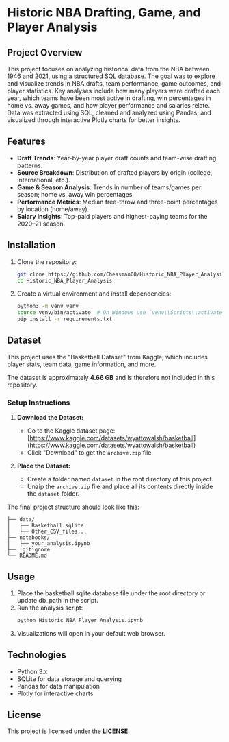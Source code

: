 # Historic NBA Drafting, Game, and Player Analysis

## Project Overview

This project focuses on analyzing historical data from the NBA between 1946 and 2021, using a structured SQL database. The goal was to explore and visualize trends in NBA drafts, team performance, game outcomes, and player statistics. Key analyses include how many players were drafted each year, which teams have been most active in drafting, win percentages in home vs. away games, and how player performance and salaries relate. Data was extracted using SQL, cleaned and analyzed using Pandas, and visualized through interactive Plotly charts for better insights.

## Features

- **Draft Trends**: Year-by-year player draft counts and team-wise drafting patterns.
- **Source Breakdown**: Distribution of drafted players by origin (college, international, etc.).
- **Game & Season Analysis**: Trends in number of teams/games per season; home vs. away win percentages.
- **Performance Metrics**: Median free-throw and three-point percentages by location (home/away).
- **Salary Insights**: Top-paid players and highest-paying teams for the 2020–21 season.

## Installation

1. Clone the repository:
   ```bash
   git clone https://github.com/Chessman08/Historic_NBA_Player_Analysis.git
   cd Historic_NBA_Player_Analysis
   ```
2. Create a virtual environment and install dependencies:
   ```bash
   python3 -m venv venv
   source venv/bin/activate  # On Windows use `venv\\Scripts\\activate`
   pip install -r requirements.txt
   ```
   
## Dataset

This project uses the "Basketball Dataset" from Kaggle, which includes player stats, team data, game information, and more.

The dataset is approximately **4.66 GB** and is therefore not included in this repository.

### Setup Instructions

1.  **Download the Dataset:**
    * Go to the Kaggle dataset page: [https://www.kaggle.com/datasets/wyattowalsh/basketball](https://www.kaggle.com/datasets/wyattowalsh/basketball)
    * Click "Download" to get the `archive.zip` file.

2.  **Place the Dataset:**
    * Create a folder named `dataset` in the root directory of this project.
    * Unzip the `archive.zip` file and place all its contents directly inside the `dataset` folder.

The final project structure should look like this:

    ├── data/
    │   ├── Basketball.sqlite
    │   ├── Other_CSV_files...
    ├── notebooks/
    │   ├── your_analysis.ipynb
    ├── .gitignore
    └── README.md

## Usage

1. Place the basketball.sqlite database file under the root directory or update db_path in the script.
2. Run the analysis script:
   ```bash
   python Historic_NBA_Player_Analysis.ipynb
   ```
3. Visualizations will open in your default web browser.

## Technologies

- Python 3.x
- SQLite for data storage and querying
- Pandas for data manipulation
- Plotly for interactive charts

## License

This project is licensed under the [**LICENSE**](https://opensource.org/licenses/MIT).

